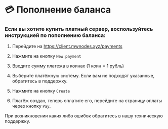 # 💳 Пополнение баланса
### Если вы хотите купить платный сервер, воспользуйтесь инструкцией по пополнению баланса:

1. Перейдите на https://client.mwnodes.xyz/payments

2. Нажмите на кнопку `New payment`

3. Введите сумму платежа в коинах (1 коин = 1 рубль)

4. Выберите платёжную систему. Если вам не подходят указанные, обратитесь в поддержку.

5. Нажмите на кнопку `Create`

6. Платёж создан, теперь оплатите его, перейдите на страницу оплаты через кнопку `Pay`.

При возникновении каких либо ошибок обратитесь в нашу техническую поддержку.